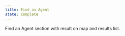 ```yaml
---
title: Find an Agent
state: complete
---
```


Find an Agent section with result on map and results list.
